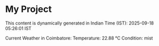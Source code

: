 # My Project

This content is dynamically generated in Indian Time (IST): 2025-09-18 05:26:01 IST


Current Weather in Coimbatore:
Temperature: 22.88 °C
Condition: mist
